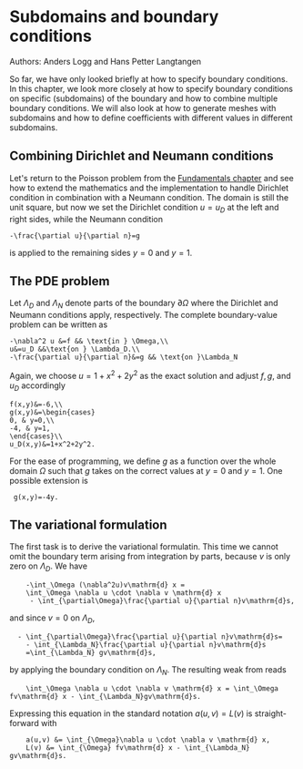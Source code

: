 # Subdomains and boundary conditions
Authors: Anders Logg and Hans Petter Langtangen

So far, we have only looked briefly at how to specify boundary conditions.
In this chapter, we look more closely at how to specify boundary conditions on specific (subdomains) of the boundary and how to combine multiple boundary conditions.
We will also look at how to generate meshes with subdomains and how to define coefficients with different values in different
subdomains.

## Combining Dirichlet and Neumann conditions

Let's return to the Poisson problem from the [Fundamentals chapter](./../chapter1/fundamentals.md) and see how to extend the mathematics and the implementation to handle Dirichlet condition in combination with a Neumann condition.
The domain is still the unit square, but now we set the Dirichlet condition $u=u_D$ at the left and right sides, while the Neumann condition 
```{math}
-\frac{\partial u}{\partial n}=g
```
is applied to the  remaining sides $y=0$ and $y=1$.

## The PDE problem
Let $\Lambda_D$ and $\Lambda_N$ denote parts of the boundary $\partial \Omega$ where the Dirichlet and Neumann conditions apply, respectively.
The complete boundary-value problem can be written as
```{math}
-\nabla^2 u &=f && \text{in } \Omega,\\
u&=u_D &&\text{on } \Lambda_D.\\
-\frac{\partial u}{\partial n}&=g && \text{on }\Lambda_N
```
Again, we choose $u=1+x^2+2y^2$ as the exact solution and adjust $f, g,$ and $u_D$ accordingly
```{math}
f(x,y)&=-6,\\
g(x,y)&=\begin{cases}
0, & y=0,\\
-4, & y=1,
\end{cases}\\
u_D(x,y)&=1+x^2+2y^2.
```
For the ease of programming, we define $g$ as a function over the whole domain $\Omega$ such that $g$ takes on the correct values at $y=0$ and $y=1$. One possible extension is
```{math}
 g(x,y)=-4y.
```
## The variational formulation
The first task is to derive the variational formulatin. This time we cannot omit the boundary term arising from integration by parts, because $v$ is only zero on $\Lambda_D$. We have
```{math}
    -\int_\Omega (\nabla^2u)v\mathrm{d} x =
    \int_\Omega \nabla u \cdot \nabla v \mathrm{d} x
     - \int_{\partial\Omega}\frac{\partial u}{\partial n}v\mathrm{d}s,
```
and since $v=0$ on $\Lambda_D$,
```{math}
  - \int_{\partial\Omega}\frac{\partial u}{\partial n}v\mathrm{d}s=
    - \int_{\Lambda_N}\frac{\partial u}{\partial n}v\mathrm{d}s
    =\int_{\Lambda_N} gv\mathrm{d}s,
```
by applying the boundary condition on $\Lambda_N$.
The resulting weak from reads
```{math}
    \int_\Omega \nabla u \cdot \nabla v \mathrm{d} x = \int_\Omega fv\mathrm{d} x - \int_{\Lambda_N}gv\mathrm{d}s.
```
Expressing this equation in the standard notation $a(u,v)=L(v)$ is straight-forward with 
```{math}
    a(u,v) &= \int_{\Omega}\nabla u \cdot \nabla v \mathrm{d} x,
    L(v) &= \int_{\Omega} fv\mathrm{d} x - \int_{\Lambda_N} gv\mathrm{d}s.
```
